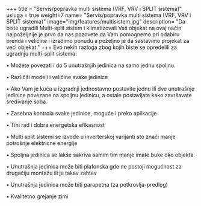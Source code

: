 +++
title = "Servis/popravka multi sistema (VRF, VRV i SPLIT sistema)"
usluga = true
weight=7
name= "Servis/popravka multi sistema (VRF, VRV i SPLIT sistema)"
image="img/features/multisistem.jpg"
description= "Da biste ugradili Multi-split sistem i klimatizovali Vaš objekat na ovaj način najpoželjnije je prvo da nas pozovete da Vam pomognemo pri odabiru brenda i veličine i izradimo ponudu a poželjno je da sastavimo projekat za veći objekat."
+++
Evo nekih razloga zbog kojih biste se opredelili za ugradnju multi-split sistema:

• Možete povezati i do 5 unutrašnjih jedinica na samo jednu spoljnu.

• Različiti modeli i veličine svake jedinice

• Ako Vam je kuća u izgradnji jednostavno postavite jednu ili dve unutrašnje jedinice povezane na spoljnu jedinicu, a ostale postavljate kako završavate sređivanje soba.

• Zasebna kontrola svake jedinice, moguće i preko aplikacije

• Tihi rad i dobra energetska efikasnost

• Multi split sistemi se izvode u inverterskoj varijanti sto znači manje potrošnje elektricne energije

• Spoljna jedinica se lakše sakriva samim tim manje imate buke oko objekta.

• Unutrašnja jedinica može biti plafonska gde ne postoji mogućnost za drugačiju montažu ili je takav zahtev

• Unutrašnja jedinica može biti parapetna (za potkrovlja-predlog)

• Kvalitetno grejanje zimi